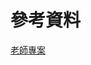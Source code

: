 # 參考資料
[老師專案]('https://github.com/ccc113a/html2denojs/tree/master/02-%E5%BE%8C%E7%AB%AF/07-session/03-blogSignup')
